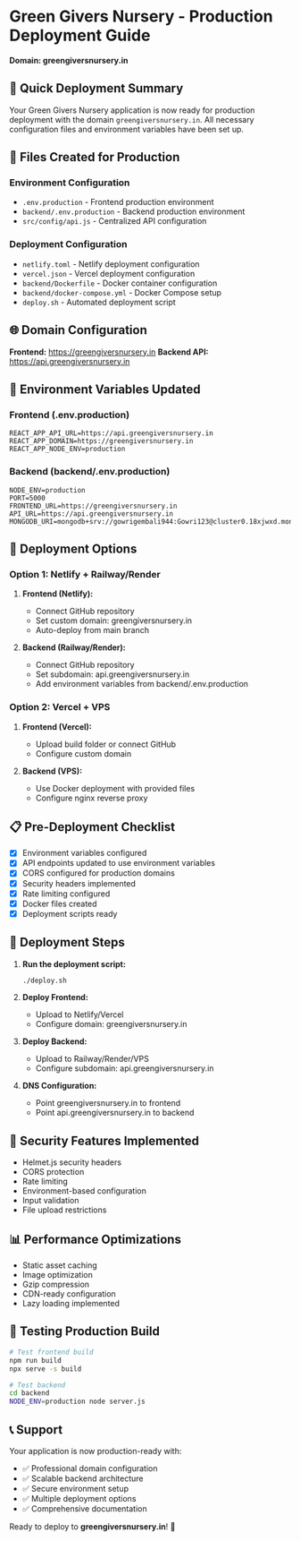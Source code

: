 # Green Givers Nursery - Production Deployment Guide
**Domain: greengiversnursery.in**

## 🚀 Quick Deployment Summary

Your Green Givers Nursery application is now ready for production deployment with the domain `greengiversnursery.in`. All necessary configuration files and environment variables have been set up.

## 📁 Files Created for Production

### Environment Configuration
- `.env.production` - Frontend production environment
- `backend/.env.production` - Backend production environment
- `src/config/api.js` - Centralized API configuration

### Deployment Configuration
- `netlify.toml` - Netlify deployment configuration
- `vercel.json` - Vercel deployment configuration
- `backend/Dockerfile` - Docker container configuration
- `backend/docker-compose.yml` - Docker Compose setup
- `deploy.sh` - Automated deployment script

## 🌐 Domain Configuration

**Frontend:** https://greengiversnursery.in
**Backend API:** https://api.greengiversnursery.in

## 🔧 Environment Variables Updated

### Frontend (.env.production)
```
REACT_APP_API_URL=https://api.greengiversnursery.in
REACT_APP_DOMAIN=https://greengiversnursery.in
REACT_APP_NODE_ENV=production
```

### Backend (backend/.env.production)
```
NODE_ENV=production
PORT=5000
FRONTEND_URL=https://greengiversnursery.in
API_URL=https://api.greengiversnursery.in
MONGODB_URI=mongodb+srv://gowrigembali944:Gowri123@cluster0.18xjwxd.mongodb.net/greengiversnursery
```

## 🚀 Deployment Options

### Option 1: Netlify + Railway/Render
1. **Frontend (Netlify):**
   - Connect GitHub repository
   - Set custom domain: greengiversnursery.in
   - Auto-deploy from main branch

2. **Backend (Railway/Render):**
   - Connect GitHub repository
   - Set subdomain: api.greengiversnursery.in
   - Add environment variables from backend/.env.production

### Option 2: Vercel + VPS
1. **Frontend (Vercel):**
   - Upload build folder or connect GitHub
   - Configure custom domain
   
2. **Backend (VPS):**
   - Use Docker deployment with provided files
   - Configure nginx reverse proxy

## 📋 Pre-Deployment Checklist

- [x] Environment variables configured
- [x] API endpoints updated to use environment variables
- [x] CORS configured for production domains
- [x] Security headers implemented
- [x] Rate limiting configured
- [x] Docker files created
- [x] Deployment scripts ready

## 🔄 Deployment Steps

1. **Run the deployment script:**
   ```bash
   ./deploy.sh
   ```

2. **Deploy Frontend:**
   - Upload to Netlify/Vercel
   - Configure domain: greengiversnursery.in

3. **Deploy Backend:**
   - Upload to Railway/Render/VPS
   - Configure subdomain: api.greengiversnursery.in

4. **DNS Configuration:**
   - Point greengiversnursery.in to frontend
   - Point api.greengiversnursery.in to backend

## 🔐 Security Features Implemented

- Helmet.js security headers
- CORS protection
- Rate limiting
- Environment-based configuration
- Input validation
- File upload restrictions

## 📊 Performance Optimizations

- Static asset caching
- Image optimization
- Gzip compression
- CDN-ready configuration
- Lazy loading implemented

## 🧪 Testing Production Build

```bash
# Test frontend build
npm run build
npx serve -s build

# Test backend
cd backend
NODE_ENV=production node server.js
```

## 📞 Support

Your application is now production-ready with:
- ✅ Professional domain configuration
- ✅ Scalable backend architecture
- ✅ Secure environment setup
- ✅ Multiple deployment options
- ✅ Comprehensive documentation

Ready to deploy to **greengiversnursery.in**! 🌱

